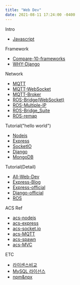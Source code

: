 ```yaml
---
title: "Web Dev"
date: 2021-08-11 17:24:00 -0400
---
```



Intro
- [Javascript]

Framework
- [Compare-10-frameworks]
- [WHY-Django]

Network
- [MQTT]
- [MQTT-WebSocket]
- [MQTT-Broker]
- [ROS-Bridge(WebSocket)]
- [ROS-Multiple-IP]
- [ROS-Bridge_Suite]
- [ROS-remap]

Tutorial("hello world")
- [Nodejs]
- [Express]
- [SocketIO]
- [Django]
- [MongoDB]

Tutorial(Detail)
- [All-Web-Dev]
- [Express-Blog]
- [Express-official]
- [Django-official]
- [ROS]

ACS Ref
- [acs-nodejs]
- [acs-express]
- [acs-socket.io]
- [acs-MQTT]
- [acs-spawn]
- [acs-MVC]
 
ETC
- [라이센스비교]
- [MySQL 라이선스]
- [npm&npx]

[SocketIO]: https://socket.io/get-started/chat
[npm&npx]: https://www.freecodecamp.org/news/npm-vs-npx-whats-the-difference/
[MQTT]: https://pypi.org/project/paho-mqtt/#id3
[MQTT-Broker]: http://www.steves-internet-guide.com/mossquitto-conf-file/
[ROS-Bridge(WebSocket)]: http://robotwebtools.org/tools.html
[MQTT-WebSocket]: https://www.educba.com/mqtt-vs-websocket/
[ROS-Multiple-IP]: http://wiki.ros.org/ROS/Tutorials/MultipleMachines
[ROS-Bridge_Suite]:http://wiki.ros.org/rosbridge_suite/Tutorials/RunningRosbridge
[ROS-remap]: http://wiki.ros.org/Remapping%20Arguments

[Javascript]: https://developer.mozilla.org/ko/docs/Learn/JavaScript/First_steps/What_is_JavaScript
[Express]: https://blogger.pe.kr/789
[Nodejs]:https://javafa.gitbooks.io/nodejs_server_basic/content/
[Django]:https://m.blog.naver.com/shino1025/221316480686
[ROS]:http://wiki.ros.org/ROS/Tutorials
[Compare-10-frameworks]: https://towardsdatascience.com/top-10-in-demand-web-development-frameworks-in-2021-8a5b668be0d6
[WHY-Django]: https://blog.lxf.kr/2018-11-19---why-or-not-django/
[All-Web-Dev]: https://developer.mozilla.org/en-US/docs/Learn
[Express-Blog]: https://jinbroing.tistory.com/84?category=916190
[Express-official]: https://expressjs.com/en/starter/basic-routing.html
[Django-official]: https://docs.djangoproject.com/en/3.1/intro/tutorial01/

[MongoDB]: https://devlog.jwgo.kr/2019/02/26/how-to-install-mongodb-on-ubuntu/
[MySQL 라이선스]: https://www.phpschool.com/gnuboard4/bbs/board.php?bo_table=forum&wr_id=92874
[라이센스비교]: http://www.bloter.net/archives/209318

[acs-nodejs]: https://itstory.tk/entry/Ubuntu-1604-nodejs-와-npm-설치
[acs-express]: https://expressjs.com/en/starter/generator.html
[acs-socket.io]: https://socket.io/get-started/chat 
[acs-MQTT]: https://www.npmjs.com/package/mqtt
[acs-spawn]: https://stackoverflow.com/questions/23450534/how-to-call-a-python-function-from-node-js
[acs-MVC]: https://eyegochild.medium.com/express-1-mvc-pattern-b5261d4ca320
